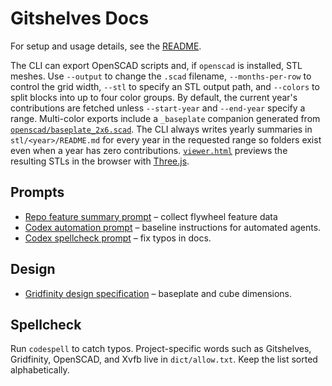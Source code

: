 # Gitshelves Docs

For setup and usage details, see the [README](../README.md).

The CLI can export OpenSCAD scripts and, if `openscad` is installed, STL meshes.
Use `--output` to change the `.scad` filename, `--months-per-row` to control the
grid width, `--stl` to specify an STL output path, and `--colors` to split
blocks into up to four color groups. By default, the current year's contributions
are fetched unless `--start-year` and `--end-year` specify a range. Multi-color
exports include a `_baseplate` companion generated from
[`openscad/baseplate_2x6.scad`](../openscad/baseplate_2x6.scad).
The CLI always writes yearly summaries in `stl/<year>/README.md` for every year in the
requested range so folders exist even when a year has zero contributions.
[`viewer.html`](viewer.html) previews the resulting STLs in the browser with
[Three.js](https://threejs.org/).

## Prompts

- [Repo feature summary prompt](prompts/codex/repo_feature_summary_prompt.md) – collect flywheel feature data
- [Codex automation prompt](prompts/codex/prompts-codex.md) – baseline instructions for automated agents.
- [Codex spellcheck prompt](prompts/codex/prompts-codex-spellcheck.md) – fix typos in docs.

## Design

- [Gridfinity design specification](gridfinity_design.md) – baseplate and cube dimensions.

## Spellcheck

Run `codespell` to catch typos. Project-specific words such as Gitshelves,
Gridfinity, OpenSCAD, and Xvfb live in `dict/allow.txt`. Keep the list sorted
alphabetically.
